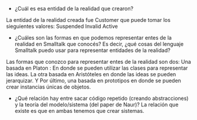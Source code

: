 - ¿Cuál es esa entidad de la realidad que crearon?

La entidad de la realidad creada fue Customer que puede tomar los sieguientes valores: 
	Suspended
	Invalid
	Active

- ¿Cuáles son las formas en que podemos representar entes de la realidad en Smalltalk que conocés? Es decir, ¿qué cosas del lenguaje Smalltalk puedo usar para representar entidades de la realidad?


Las formas que conozco para representar entes de la realidad son dos: 
	Una basada en Platon :
	En donde se pueden utilizar las clases para representar las ideas. 
	La otra basada en Aristóteles en donde las ideas se pueden jerarquizar. 
	Y Por último, una basada en prototipos en donde se pueden crear instancias únicas de objetos. 
	
 - ¿Qué relación hay entre sacar código repetido (creando abstracciones) y la teoría del modelo/sistema (del paper de Naur)?
La relación que existe es que en ambas tenemos que crear sistemas. 